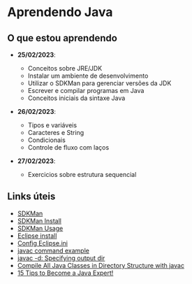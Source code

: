 # Aprendendo Java

## O que estou aprendendo

- **25/02/2023**:
  - Conceitos sobre JRE/JDK
  - Instalar um ambiente de desenvolvimento
  - Utilizar o SDKMan para gerenciar versões da JDK
  - Escrever e compilar programas em Java
  - Conceitos iniciais da sintaxe Java

- **26/02/2023**:
  - Tipos e variáveis
  - Caracteres e String
  - Condicionais
  - Controle de fluxo com laços

- **27/02/2023**:
  - Exercicios sobre estrutura sequencial 

## Links úteis

- [SDKMan](https://sdkman.io/)
- [SDKMan Install](https://sdkman.io/install)
- [SDKMan Usage](https://sdkman.io/usage)
- [Eclipse install](https://www.edivaldobrito.com.br/eclipse-no-linux/)
- [Config Eclipse.ini](https://bugs.eclipse.org/bugs/show_bug.cgi?id=549813)
- [javac command example](https://www.codejava.net/java-core/tools/using-javac-command)
- [javac -d: Specifying output dir](http://www.herongyang.com/Java-Tools/javac-Option-d-Specifying-Output-Directory.html)
- [Compile All Java Classes in Directory Structure with javac](https://www.baeldung.com/javac-compile-classes-directory)
- [15 Tips to Become a Java Expert!](https://dev.to/weder96/15-tips-to-become-a-java-expert-1acj#section-03)
